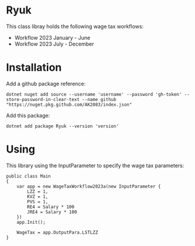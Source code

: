 # Ryuk
This class libray holds the following wage tax workflows:
- Workflow 2023 January - June
- Workflow 2023 July - December

# Installation
Add a github package reference:
```
dotnet nuget add source --username 'username' --password 'gh-token' --store-password-in-clear-text --name github "https://nuget.pkg.github.com/AK2083/index.json"
```
Add this package:
```
dotnet add package Ryuk --version 'version'
```

# Using
This library using the InputParameter to specify the wage tax parameters:

```
public class Main
{
	var app = new WageTaxWorkflow2023a(new InputParameter {
		LZZ = 1,
		KVZ = 1,
		PVS = 1,
		RE4 = Salary * 100
		JRE4 = Salary * 100
	})
	app.Init();

	WageTax = app.OutputPara.LSTLZZ
}
```
